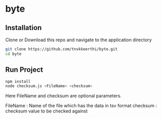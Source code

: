 # byte

## Installation
Clone or Download this repo and navigate to the application directory
```bash
git clone https://github.com/tnvkkeerthi/byte.git
cd byte
```

## Run Project

```bash
npm install
node checksum.js <FileName> <checksum>
```

Here FileName and checksum are optional parameters.

FileName : Name of the file which has the data in tsv format
checksum : checksum value to be checked against
